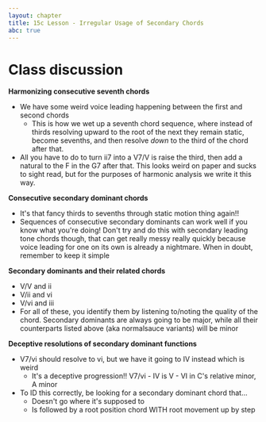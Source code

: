 ```yaml
---
layout: chapter
title: 15c Lesson - Irregular Usage of Secondary Chords
abc: true
---
```


# Class discussion

**Harmonizing consecutive seventh chords**
- We have some weird voice leading happening between the first and second chords
  - This is how we wet up a seventh chord sequence, where instead of thirds resolving upward to the root of the next they remain static, become sevenths, and then resolve *down* to the third of the chord after that.
- All you have to do to turn ii7 into a V7/V is raise the third, then add a natural to the F in the G7 after that. This looks weird on paper and sucks to sight read, but for the purposes of harmonic analysis we write it this way.

**Consecutive secondary dominant chords**
- It's that fancy thirds to sevenths through static motion thing again!!
- Sequences of consecutive secondary dominants can work well if you know what you're doing! Don't try and do this with secondary leading tone chords though, that can get really messy really quickly because voice leading for one on its own is already a nightmare. When in doubt, remember to keep it simple

**Secondary dominants and their related chords**
- V/V and ii
- V/ii and vi
- V/vi and iii
- For all of these, you identify them by listening to/noting the quality of the chord. Secondary dominants are always going to be major, while all their counterparts listed above (aka normalsauce variants) will be minor

**Deceptive resolutions of secondary dominant functions**
- V7/vi should resolve to vi, but we have it going to IV instead which is weird
  - It's a deceptive progression!! V7/vi - IV is V - VI in C's relative minor, A minor
- To ID this correctly, be looking for a secondary dominant chord that...
  - Doesn't go where it's supposed to
  - Is followed by a root position chord WITH root movement up by step

